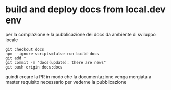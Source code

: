 # build and deploy docs from local.dev env
per la complazione e la pubblicazione dei docs da ambiente di sviluppo locale
```
git checkout docs
npm --ignore-scripts=false run build-docs
git add * 
git commit -m "docs(update): there are news"  
git push origin docs:docs
```
quindi creare la PR in modo che la documentazione venga mergiata a master
requisito necessario per vederne la pubblicazione